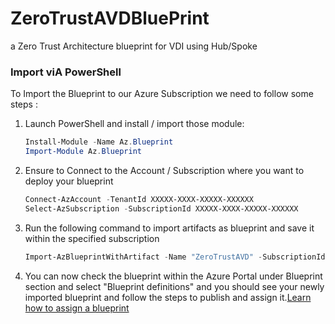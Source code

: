 # ZeroTrustAVDBluePrint
a Zero Trust Architecture blueprint for  VDI using Hub/Spoke 


### Import viA PowerShell
To Import the Blueprint to our Azure Subscription we need to follow some steps :

1. Launch PowerShell and install / import those module:
   ```powershell
   Install-Module -Name Az.Blueprint
   Import-Module Az.Blueprint
   ```
2. Ensure to Connect to the Account / Subscription where you want to deploy your blueprint
   ```powershell
   Connect-AzAccount -TenantId XXXXX-XXXX-XXXXX-XXXXXX
   Select-AzSubscription -SubscriptionId XXXXX-XXXX-XXXXX-XXXXXX
   ```
3. Run the following command to import artifacts as blueprint and save it within the specified subscription
   ```powershell
   Import-AzBlueprintWithArtifact -Name "ZeroTrustAVD" -SubscriptionId XXXXX-XXXX-XXXXX-XXXXXX -InputPath "$HOME\blueprint"
   ```

4. You can now check the blueprint within the Azure Portal under Blueprint section and select "Blueprint definitions" and you should see your newly imported blueprint
   and follow the steps to publish and assign it.[Learn how to assign a blueprint](https://docs.microsoft.com/en-us/azure/governance/blueprints/create-blueprint-portal#assign-a-blueprint)


